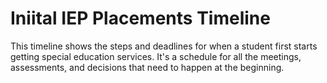 # Iniital IEP Placements Timeline
This timeline shows the steps and deadlines for when a student first starts getting special education services. It's a schedule for all the meetings, assessments, and decisions that need to happen at the beginning.